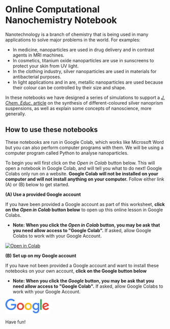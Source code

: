 # Online Computational Nanochemistry Notebook

Nanotechnology is a branch of chemistry that is being used in many applications to solve major problems in the world. For examples:

- In medicine, nanoparticles are used in drug delivery and in contrast agents in MRI machines.
- In cosmetics, titanium oxide nanoparticles are use in sunscreens to protect your skin from UV light.
- In the clothing industry, silver nanoparticles are used in materials for antibacterial purposes.
- In light applications and in are, metallic nanoparticles are used because their colour can be controlled by their size and shape.

In these notebooks we have designed a series of simulations to support a [*J. Chem. Educ.* article](https://pubs.acs.org/doi/10.1021/ed100166g) on the synthesis of different-coloured silver nanoprism suspensions, as well as explain some concepts of nanoscience, more generally.

## How to use these notebooks

These notebooks are run in Google Colab, which works like Microsoft Word but you can also perform computer programs with them. We will be using a computer program called Python to analyse nanoparticles. 

To begin you will first click on the *Open in Colab* button below. This will open a notebook in Google Colab, and will tell you what to do next! Google Colabs only run on a website. **Google Colab will not be installed on your computer and will not install anything on your computer.** Follow either link (A) or (B) below to get started.

**(A) Use a provided Google account**

If you have been provided a Google account as part of this worksheet, **click on the *Open in Colab* button below** to open up this online lesson in Google Colabs.

* **Note: When you click the *Open in Colab* button, you may be ask that you need allow access to "Google Colab".** If asked, allow Google Colabs to work with your Google Account. 

[![Open in Colab](https://colab.research.google.com/assets/colab-badge.svg)](https://colab.research.google.com/github/GardenGroupUO/Computational_Silver_Nanoparticle_Exercise/blob/main/Notebooks/Part_1.0_Worksheet_Title_Page_provided_account.ipynb)

**(B) Set up on my Google account**

If you have not been provided a Google account and want to install these notebooks on your own account, **click on the Google button below**

* **Note: When you click the *Google* button, you may be ask that you need allow access to "Google Colab".** If asked, allow Google Colabs to work with your Google Account. 

[![Set up on my Google account](https://github.com/GardenGroupUO/Computational_Silver_Nanoparticle_Exercise_Data/blob/main/Images/google-small2.svg)](https://colab.research.google.com/github/GardenGroupUO/Computational_Silver_Nanoparticle_Exercise/blob/main/Notebooks/Part_1.0_Worksheet_Title_Page_own_account.ipynb)

Have fun!

<!-- ## Worksheet Lessons

In this online lesson, we will learn what nanoparticles are, what they look like and what determines their shape, and why nanoparticles of different sizes have different colours. This lesson has four parts. **Right click on each of the Parts button and open these parts in new tables as you go through the worksheets so you can move between each part during this lesson**.

### Part 1: Getting Started

In this section, we will learn some basics of computer programming in a programming language called "Python". We will also learn about to use these "Jupyter" worksheets which we will use for running our python programs, and the atomic simulation environment (ASE) package that we will use to make our nanoparticles. 

[![Part 1.1: Introduction to Python3 and Jupyter/Google Colab](https://img.shields.io/badge/Part%201.1-Introduction%20to%20Python3%20and%20Jupyter%2FGoogle%20Colab-orange)](https://colab.research.google.com/github/GardenGroupUO/Computational_Silver_Nanoparticle_Exercise/blob/main/1.1_Intro_to_Python3_and_Jupyter.ipynb)

[![Part 1.2: Introduction to the Atomic Simulation Environment Program](https://img.shields.io/badge/Part%201.2-Introduction%20to%20the%20Atomic%20Simulation%20Environment%20Program-orange)](https://colab.research.google.com/github/GardenGroupUO/Computational_Silver_Nanoparticle_Exercise/blob/main/1.2_Intro_to_ASE.ipynb)

### Part 2: Learning about Nanoparticles

In this section, we will learn what a nanoparticle is and what gives a nanoparticle its shape.

[![Part 2.1: What are Nanoparticles?](https://img.shields.io/badge/Part%202.1-What%20are%20Nanoparticles%3F-brightgreen)](https://colab.research.google.com/github/GardenGroupUO/Computational_Silver_Nanoparticle_Exercise/blob/main/2.1_What_are_Nanoparticles.ipynb)

[![Part 2.2: How do Nanoparticles and Molecules Differ?](https://img.shields.io/badge/Part%202.2-How%20do%20Nanoparticles%20and%20Molecules%20Differ%3F-brightgreen)](https://colab.research.google.com/github/GardenGroupUO/Computational_Silver_Nanoparticle_Exercise/blob/main/2.2_Nanoparticles_and_Molecules.ipynb)

[![Part 2.3: What are the Faces on the Surface of a Nanoparticle?](https://img.shields.io/badge/Part%202.3-What%20are%20the%20Faces%20on%20the%20Surface%20of%20a%20Nanoparticle%3F-brightgreen)](https://colab.research.google.com/github/GardenGroupUO/Computational_Silver_Nanoparticle_Exercise/blob/main/2.3_Faces_of_a_Nanoparticle.ipynb)

[![Part 2.4: How are these Faces related to Energetics and Stability?](https://img.shields.io/badge/Part%202.4-How%20are%20these%20Faces%20related%20to%20Energetics%20and%20Stability%3F-brightgreen)](https://colab.research.google.com/github/GardenGroupUO/Computational_Silver_Nanoparticle_Exercise/blob/main/2.4_Faces_related_to_Energy_and_Stability.ipynb)

[![Part 2.5: How do Metallic Nanoparticles Differ?](https://img.shields.io/badge/Part%202.5-How%20do%20Metallic%20Nanoparticles%20Differ%3F-brightgreen)](https://colab.research.google.com/github/GardenGroupUO/Computational_Silver_Nanoparticle_Exercise/blob/main/2.5_Types_of_Metal_Nanoparticles.ipynb)

### Part 3: Silver Nanoprisms

In this section, we will learn about silver nanoparticles and how nanoparticles of different sizes have different colours.

[![Part 3.1: What do the Silver Nanoprisms look like?](https://img.shields.io/badge/Part%203.1-What%20do%20the%20Silver%20Nanoprisms%20look%20like%3F-blue)](https://colab.research.google.com/github/GardenGroupUO/Computational_Silver_Nanoparticle_Exercise/blob/main/3.1_Appearance_of_Ag_Nanoparticles.ipynb)

[![Part 3.2: Why do different size Nanoprisms have different Colours?](https://img.shields.io/badge/Part%203.2-Why%20do%20different%20size%20Nanoprisms%20have%20different%20Colours%3F-blue)](https://colab.research.google.com/github/GardenGroupUO/Computational_Silver_Nanoparticle_Exercise/blob/main/3.2_Silver_Nanoparticles_and_Colour.ipynb)

[![Part 3.3: How are Nanoprisms made with different Sizes?](https://img.shields.io/badge/Part%203.3-How%20are%20Nanoprisms%20made%20with%20different%20Sizes%3F-blue)](https://colab.research.google.com/github/GardenGroupUO/Computational_Silver_Nanoparticle_Exercise/blob/main/3.3_Shapes_of_Ag_Nanoparticles.ipynb)

### Part 4: Make your own Nanoparticles

In this section, we will make our own nanoparticles using a genetic algorithm, designed to use the principles of Darwin's theory of evolution to make nanoparticles that we could see experimentally.

[![Part 4.1: Make your own Nanoparticles](https://img.shields.io/badge/Part%204.1-Make%20your%20own%20Nanoparticles-blueviolet)](https://colab.research.google.com/github/GardenGroupUO/Computational_Silver_Nanoparticle_Exercise/blob/main/4.1_Make_your_own_Nanoparticles.ipynb) -->
